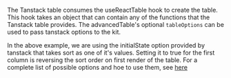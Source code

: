 The Tanstack table consumes the useReactTable hook to create the table. This hook takes an object that can contain any of the functions that the Tanstack table provides. The advancedTable's optional `tableOptions` can be used to pass tanstack options to the kit. 

In the above example, we are using the initialState option provided by tanstack that takes sort as one of it's values. Setting it to true for the first column is reversing the sort order on first render of the table. For a complete list of possible options and hoe to use them, see [here](https://tanstack.com/table/v8/docs/api/core/table#usereacttable--createsolidtable--usevuetable--createsveltetable)